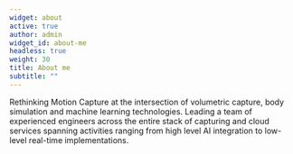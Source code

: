 ```yaml
---
widget: about
active: true
author: admin
widget_id: about-me
headless: true
weight: 30
title: About me
subtitle: ""
---
```

<!--StartFragment-->

Rethinking Motion Capture at the intersection of volumetric capture, body simulation and machine learning technologies. Leading a team of experienced engineers across the entire stack of capturing and cloud services spanning activities ranging from high level AI integration to low-level real-time implementations.

<!-- A research engineer & scientist working at the intersection of computer graphics, computer (3D) vision and machine learning technologies. All-in-all a versatile technologist that can flexibly transition between theory and implementation with experience that spans the entire modern data-driven vision stack. -->

<!--EndFragment-->